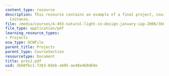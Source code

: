 ```yaml
---
content_type: resource
description: This resource contains an example of a final project, courtesy of Vincent
  Costanzo.
file: /media/courses/4-493-natural-light-in-design-january-iap-2006/3b60fbc172630deba605ae48e4b8d69e_pres2.pdf
file_type: application/pdf
learning_resource_types:
- Projects
ocw_type: OCWFile
parent_title: Projects
parent_type: CourseSection
resourcetype: Document
title: pres2.pdf
uid: 3b60fbc1-7263-0deb-a605-ae48e4b8d69e
---
```

